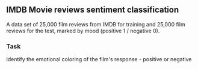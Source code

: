 ## IMDB Movie reviews sentiment classification
A data set of 25,000 film reviews from IMDB for training 
and 25,000 film reviews for the test, marked by mood (positive 1 / negative 0).

### Task
Identify the emotional coloring of the film's response - positive or negative
